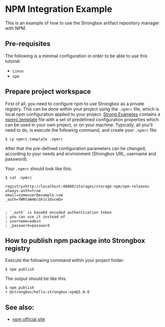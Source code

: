 # NPM Integration Example

This is an example of how to use the Strongbox artifact repository manager with NPM.

## Pre-requisites
The following is a minimal configuration in order to be able to use this tutorial:

* `Linux`
* `npm` 

## Prepare project workspace

First of all, you need to configure npm to use Strongbox as a private registry. This can be done within your project using the `.npmrc` file, which is local npm configuration applied to your project. [Strong Examples] contains a [npmrc.template] file with a set of predefined configuration properties which can be used in your own project, or on your machine. Typically, all you'll need to do, is execute the following command, and create your `.npmrc` file:
    
    $ cp npmrc.template .npmrc

After that the pre-defined configuration parameters can be changed, according to your needs and environment (Strongbox URL, username and password).

Your `.npmrc` should look like this:

    $ cat .npmrc
    
    registry=http://localhost:48080/storages/storage-npm/npm-releases
    always-auth=true
    email=someuser@example.com
    _auth=YWRtaW46cGFzc3dvcmQ=
    
    
    ; `_auth` is base64 encoded authentication token
    ; you can use it instead of
    ; username=admin
    ; _password=password
    

## How to publish npm package into Strongbox registry

Execute the following command within your project folder:
    
    $ npm publish

The output should be like this:
    
    $ npm publish
    + @strongbox/hello-strongbox-npm@1.0.0


[Strong Examples]: https://github.com/strongbox/strongbox-examples
[npmrc.template]: https://github.com/strongbox/strongbox-examples/blob/master/hello-strongbox-npm/npmrc.template

## See also:
* [npm official site](https://www.npmjs.com/)

